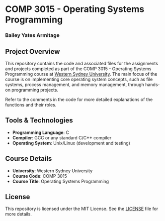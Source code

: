 # COMP 3015 - Operating Systems Programming  
### Bailey Yates Armitage  

## Project Overview

This repository contains the code and associated files for the assignments and projects completed as part of the COMP 3015 - Operating Systems Programming course at [Western Sydney University](https://www.westernsydney.edu.au/). The main focus of the course is on implementing core operating system concepts, such as file systems, process management, and memory management, through hands-on programming projects.

Refer to the comments in the code for more detailed explanations of the functions and their roles.

## Tools & Technologies
- **Programming Language**: C
- **Compiler**: GCC or any standard C/C++ compiler
- **Operating System**: Unix/Linux (development and testing)
  
## Course Details
- **University**: Western Sydney University
- **Course Code**: COMP 3015
- **Course Title**: Operating Systems Programming

## License
This repository is licensed under the MIT License. See the [LICENSE](LICENSE) file for more details.

